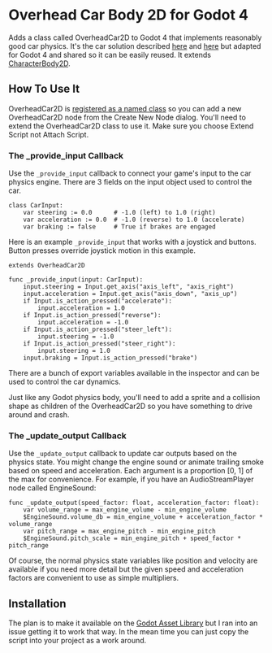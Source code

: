 # Overhead Car Body 2D for Godot 4

Adds a class called OverheadCar2D to Godot 4 that implements reasonably good car physics. It's the car solution described [here](http://kidscancode.org/godot_recipes/3.x/2d/car_steering/) and [here](https://engineeringdotnet.blogspot.com/2010/04/simple-2d-car-physics-in-games.html) but adapted for Godot 4 and shared so it can be easily reused. It extends [CharacterBody2D](https://docs.godotengine.org/en/stable/classes/class_characterbody2d.html).

## How To Use It

OverheadCar2D is [registered as a named class](https://docs.godotengine.org/en/4.0/tutorials/scripting/gdscript/gdscript_basics.html#registering-named-classes) so you can add a new OverheadCar2D node from the Create New Node dialog. You'll need to extend the OverheadCar2D class to use it. Make sure you choose Extend Script not Attach Script.

### The _provide_input Callback

Use the `_provide_input` callback to connect your game's input to the car physics engine. There are 3 fields on the input object used to control the car.

```gdscript
class CarInput:
	var steering := 0.0      # -1.0 (left) to 1.0 (right)
	var acceleration := 0.0  # -1.0 (reverse) to 1.0 (accelerate)
	var braking := false     # True if brakes are engaged
```

Here is an example `_provide_input` that works with a joystick and buttons. Button presses override joystick motion in this example.

```gdscript
extends OverheadCar2D

func _provide_input(input: CarInput):
	input.steering = Input.get_axis("axis_left", "axis_right")
	input.acceleration = Input.get_axis("axis_down", "axis_up")
	if Input.is_action_pressed("accelerate"):
		input.acceleration = 1.0
	if Input.is_action_pressed("reverse"):
		input.acceleration = -1.0
	if Input.is_action_pressed("steer_left"):
		input.steering = -1.0
	if Input.is_action_pressed("steer_right"):
		input.steering = 1.0
	input.braking = Input.is_action_pressed("brake")
```

There are a bunch of export variables available in the inspector and can be used to control the car dynamics.

Just like any Godot physics body, you'll need to add a sprite and a collision shape as children of the OverheadCar2D so you have something to drive around and crash.

### The _update_output Callback

Use the `_update_output` callback to update car outputs based on the physics state. You might change the engine sound or animate trailing smoke based on speed and acceleration. Each argument is a proportion [0, 1] of the max for convenience. For example, if you have an AudioStreamPlayer node called EngineSound:

```gdscript
func _update_output(speed_factor: float, acceleration_factor: float):
	var volume_range = max_engine_volume - min_engine_volume
	$EngineSound.volume_db = min_engine_volume + acceleration_factor * volume_range
	var pitch_range = max_engine_pitch - min_engine_pitch
	$EngineSound.pitch_scale = min_engine_pitch + speed_factor * pitch_range
```

Of course, the normal physics state variables like position and velocity are available if you need more detail but the given speed and acceleration factors are convenient to use as simple multipliers.

## Installation

The plan is to make it available on the [Godot Asset Library](https://godotengine.org/asset-library/asset) but I ran into an issue getting it to work that way. In the mean time you can just copy the script into your project as a work around.